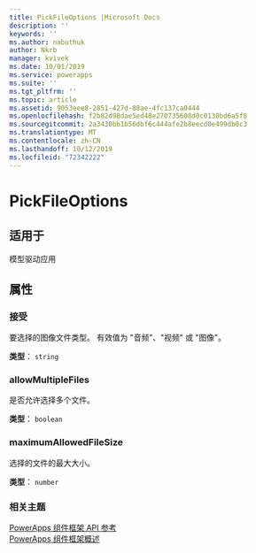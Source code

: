 ```yaml
---
title: PickFileOptions |Microsoft Docs
description: ''
keywords: ''
ms.author: nabuthuk
author: Nkrb
manager: kvivek
ms.date: 10/01/2019
ms.service: powerapps
ms.suite: ''
ms.tgt_pltfrm: ''
ms.topic: article
ms.assetid: 9053eee8-2851-427d-88ae-4fc137ca0444
ms.openlocfilehash: f2b82d98dae5ed48e270735608d0c0130bd6a5f8
ms.sourcegitcommit: 2a3430bb1b56dbf6c444afe2b8eecd0e499db0c3
ms.translationtype: MT
ms.contentlocale: zh-CN
ms.lasthandoff: 10/12/2019
ms.locfileid: "72342222"
---
```

# <a name="pickfileoptions"></a>PickFileOptions

## <a name="available-for"></a>适用于 

模型驱动应用

## <a name="properties"></a>属性

### <a name="accept"></a>接受

要选择的图像文件类型。 有效值为 "音频"、"视频" 或 "图像"。

**类型**： `string`

### <a name="allowmultiplefiles"></a>allowMultipleFiles

是否允许选择多个文件。

**类型**： `boolean`

### <a name="maximumallowedfilesize"></a>maximumAllowedFileSize

选择的文件的最大大小。

**类型**： `number`


### <a name="related-topics"></a>相关主题

[PowerApps 组件框架 API 参考](../reference/index.md)<br/>
[PowerApps 组件框架概述](../overview.md)